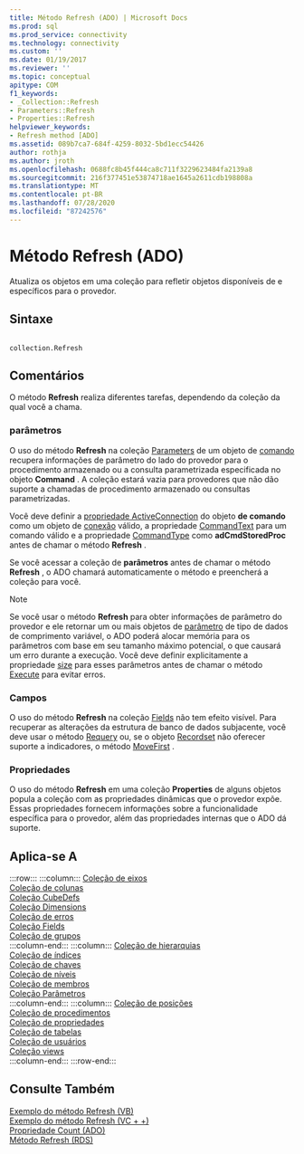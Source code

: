 ```yaml
---
title: Método Refresh (ADO) | Microsoft Docs
ms.prod: sql
ms.prod_service: connectivity
ms.technology: connectivity
ms.custom: ''
ms.date: 01/19/2017
ms.reviewer: ''
ms.topic: conceptual
apitype: COM
f1_keywords:
- _Collection::Refresh
- Parameters::Refresh
- Properties::Refresh
helpviewer_keywords:
- Refresh method [ADO]
ms.assetid: 089b7ca7-684f-4259-8032-5bd1ecc54426
author: rothja
ms.author: jroth
ms.openlocfilehash: 0688fc8b45f444ca8c711f3229623484fa2139a8
ms.sourcegitcommit: 216f377451e53874718ae1645a2611cdb198808a
ms.translationtype: MT
ms.contentlocale: pt-BR
ms.lasthandoff: 07/28/2020
ms.locfileid: "87242576"
---
```

# <a name="refresh-method-ado"></a>Método Refresh (ADO)
Atualiza os objetos em uma coleção para refletir objetos disponíveis de e específicos para o provedor.  
  
## <a name="syntax"></a>Sintaxe  
  
```  
  
collection.Refresh  
```  
  
## <a name="remarks"></a>Comentários  
 O método **Refresh** realiza diferentes tarefas, dependendo da coleção da qual você a chama.  
  
### <a name="parameters"></a>parâmetros  
 O uso do método **Refresh** na coleção [Parameters](../../../ado/reference/ado-api/parameters-collection-ado.md) de um objeto de [comando](../../../ado/reference/ado-api/command-object-ado.md) recupera informações de parâmetro do lado do provedor para o procedimento armazenado ou a consulta parametrizada especificada no objeto **Command** . A coleção estará vazia para provedores que não dão suporte a chamadas de procedimento armazenado ou consultas parametrizadas.  
  
 Você deve definir a [propriedade ActiveConnection](../../../ado/reference/ado-api/activeconnection-property-ado.md) do objeto **de comando** como um objeto de [conexão](../../../ado/reference/ado-api/connection-object-ado.md) válido, a propriedade [CommandText](../../../ado/reference/ado-api/commandtext-property-ado.md) para um comando válido e a propriedade [CommandType](../../../ado/reference/ado-api/commandtype-property-ado.md) como **adCmdStoredProc** antes de chamar o método **Refresh** .  
  
 Se você acessar a coleção de **parâmetros** antes de chamar o método **Refresh** , o ADO chamará automaticamente o método e preencherá a coleção para você.  
  
> [!NOTE]
>  Se você usar o método **Refresh** para obter informações de parâmetro do provedor e ele retornar um ou mais objetos de [parâmetro](../../../ado/reference/ado-api/parameter-object.md) de tipo de dados de comprimento variável, o ADO poderá alocar memória para os parâmetros com base em seu tamanho máximo potencial, o que causará um erro durante a execução. Você deve definir explicitamente a propriedade [size](../../../ado/reference/ado-api/size-property-ado-parameter.md) para esses parâmetros antes de chamar o método [Execute](../../../ado/reference/ado-api/execute-method-ado-command.md) para evitar erros.  
  
### <a name="fields"></a>Campos  
 O uso do método **Refresh** na coleção [Fields](../../../ado/reference/ado-api/fields-collection-ado.md) não tem efeito visível. Para recuperar as alterações da estrutura de banco de dados subjacente, você deve usar o método [Requery](../../../ado/reference/ado-api/requery-method.md) ou, se o objeto [Recordset](../../../ado/reference/ado-api/recordset-object-ado.md) não oferecer suporte a indicadores, o método [MoveFirst](../../../ado/reference/ado-api/movefirst-movelast-movenext-and-moveprevious-methods-ado.md) .  
  
### <a name="properties"></a>Propriedades  
 O uso do método **Refresh** em uma coleção **Properties** de alguns objetos popula a coleção com as propriedades dinâmicas que o provedor expõe. Essas propriedades fornecem informações sobre a funcionalidade específica para o provedor, além das propriedades internas que o ADO dá suporte.  
  
## <a name="applies-to"></a>Aplica-se A  

:::row:::
    :::column:::
        [Coleção de eixos](../../../ado/reference/ado-md-api/axes-collection-ado-md.md)  
        [Coleção de colunas](../../../ado/reference/adox-api/columns-collection-adox.md)  
        [Coleção CubeDefs](../../../ado/reference/ado-md-api/cubedefs-collection-ado-md.md)  
        [Coleção Dimensions](../../../ado/reference/ado-md-api/dimensions-collection-ado-md.md)  
        [Coleção de erros](../../../ado/reference/ado-api/errors-collection-ado.md)  
        [Coleção Fields](../../../ado/reference/ado-api/fields-collection-ado.md)  
        [Coleção de grupos](../../../ado/reference/adox-api/groups-collection-adox.md)  
    :::column-end:::
    :::column:::
        [Coleção de hierarquias](../../../ado/reference/ado-md-api/hierarchies-collection-ado-md.md)  
        [Coleção de índices](../../../ado/reference/adox-api/indexes-collection-adox.md)  
        [Coleção de chaves](../../../ado/reference/adox-api/keys-collection-adox.md)  
        [Coleção de níveis](../../../ado/reference/ado-md-api/levels-collection-ado-md.md)  
        [Coleção de membros](../../../ado/reference/ado-md-api/members-collection-ado-md.md)  
        [Coleção Parâmetros](../../../ado/reference/ado-api/parameters-collection-ado.md)  
    :::column-end:::
    :::column:::
        [Coleção de posições](../../../ado/reference/ado-md-api/positions-collection-ado-md.md)  
        [Coleção de procedimentos](../../../ado/reference/adox-api/procedures-collection-adox.md)  
        [Coleção de propriedades](../../../ado/reference/ado-api/properties-collection-ado.md)  
        [Coleção de tabelas](../../../ado/reference/adox-api/tables-collection-adox.md)  
        [Coleção de usuários](../../../ado/reference/adox-api/users-collection-adox.md)  
        [Coleção views](../../../ado/reference/adox-api/views-collection-adox.md)  
    :::column-end:::
:::row-end:::

## <a name="see-also"></a>Consulte Também  
 [Exemplo do método Refresh (VB)](../../../ado/reference/ado-api/refresh-method-example-vb.md)   
 [Exemplo do método Refresh (VC + +)](../../../ado/reference/ado-api/refresh-method-example-vc.md)   
 [Propriedade Count (ADO)](../../../ado/reference/ado-api/count-property-ado.md)   
 [Método Refresh (RDS)](../../../ado/reference/rds-api/refresh-method-rds.md)
